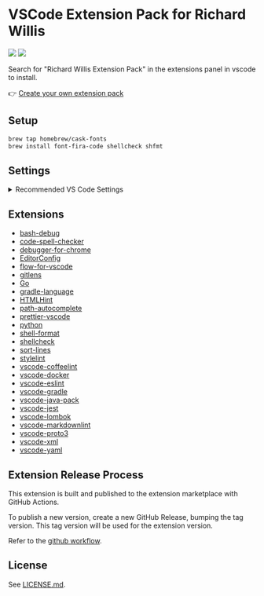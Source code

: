 # VSCode Extension Pack for Richard Willis

<img src="https://github.com/badsyntax/richard-willis-vscode-extension-pack/workflows/Node%20CI/badge.svg" /> <img src="https://img.shields.io/visual-studio-marketplace/i/richardwillis.richard-willis-extension-pack" />

Search for "Richard Willis Extension Pack" in the extensions panel in vscode to install.

👉 [Create your own extension pack](https://code.visualstudio.com/blogs/2017/03/07/extension-pack-roundup)

## Setup

```bash
brew tap homebrew/cask-fonts
brew install font-fira-code shellcheck shfmt
```

## Settings

<details><summary>Recommended VS Code Settings</summary>

```json
{
  "[css]": {
    "editor.defaultFormatter": "esbenp.prettier-vscode"
  },
  "[dockerfile]": {
    "editor.defaultFormatter": "foxundermoon.shell-format"
  },
  "[html]": {
    "editor.defaultFormatter": "esbenp.prettier-vscode"
  },
  "[javascript]": {
    "editor.defaultFormatter": "esbenp.prettier-vscode"
  },
  "[json]": {
    "editor.defaultFormatter": "esbenp.prettier-vscode"
  },
  "[jsonc]": {
    "editor.defaultFormatter": "esbenp.prettier-vscode"
  },
  "[markdown]": {
    "editor.defaultFormatter": "esbenp.prettier-vscode"
  },
  "[scss]": {
    "editor.defaultFormatter": "esbenp.prettier-vscode"
  },
  "[shellscript]": {
    "editor.defaultFormatter": "foxundermoon.shell-format"
  },
  "[typescript]": {
    "editor.defaultFormatter": "esbenp.prettier-vscode"
  },
  "[xml]": {
    "editor.defaultFormatter": "esbenp.prettier-vscode"
  },
  "[yaml]": {
    "editor.defaultFormatter": "esbenp.prettier-vscode"
  },
  "breadcrumbs.enabled": true,
  "cSpell.enabledLanguageIds": [
    "asciidoc",
    "c",
    "cpp",
    "csharp",
    "css",
    "git-commit",
    "go",
    "handlebars",
    "haskell",
    "html",
    "jade",
    "java",
    "javascript",
    "javascriptreact",
    "json",
    "latex",
    "less",
    "markdown",
    "php",
    "plaintext",
    "pug",
    "python",
    "restructuredtext",
    "rust",
    "scala",
    "scss",
    "text",
    "typescript",
    "typescriptreact",
    "yaml",
    "yml"
  ],
  "cSpell.language": "en-GB",
  "editor.cursorBlinking": "smooth",
  "editor.cursorSmoothCaretAnimation": true,
  "editor.detectIndentation": true,
  "editor.fontFamily": "Fira Code, Menlo, Monaco, 'Courier New', monospace",
  "editor.fontLigatures": false,
  "editor.fontSize": 13,
  "editor.formatOnSave": false,
  "editor.insertSpaces": true,
  "editor.renderWhitespace": "all",
  "editor.smoothScrolling": true,
  "editor.suggestSelection": "first",
  "editor.tabSize": 2,
  "eslint.autoFixOnSave": true,
  "explorer.confirmDragAndDrop": false,
  "files.insertFinalNewline": true,
  "files.trimTrailingWhitespace": true,
  "gitlens.codeLens.enabled": false,
  "go.enableCodeLens": {
    "references": false,
    "runtest": true
  },
  "gradle.useCommand": "./gradlew",
  "html.suggest.html5": true,
  "html.validate.scripts": true,
  "html.validate.styles": true,
  "java.configuration.checkProjectSettingsExclusions": false,
  "java.configuration.updateBuildConfiguration": "automatic",
  "java.implementationsCodeLens.enabled": true,
  "java.referencesCodeLens.enabled": true,
  "jest.autoEnable": false,
  "jest.debugCodeLens.showWhenTestStateIn": [
    "fail",
    "unknown",
    "pass"
  ],
  "jest.pathToJest": "npm test --",
  "python.jediEnabled": false,
  "stylelint.config": {
    "ignoreFiles": [
      "**/*.js",
      "**/*.jsx"
    ]
  },
  "telemetry.enableCrashReporter": false,
  "telemetry.enableTelemetry": false,
  "terminal.external.osxExec": "iTerm.app",
  "vsintellicode.modify.editor.suggestSelection": "automaticallyOverrodeDefaultValue",
  "window.zoomLevel": 1,
  "workbench.colorCustomizations": {
    "statusBar.background": "#000000",
    "statusBar.noFolderBackground": "#000000"
  },
  "workbench.settings.enableNaturalLanguageSearch": false,
  "workbench.startupEditor": "newUntitledFile",
  "yaml.customTags": [
    "!Equals sequence",
    "!FindInMap sequence",
    "!GetAtt",
    "!GetAZs",
    "!ImportValue",
    "!Join sequence",
    "!Ref",
    "!Select sequence",
    "!Split sequence",
    "!Sub",
    "!If sequence"
  ]
}
```

</details>

## Extensions

* [bash-debug](https://marketplace.visualstudio.com/items?itemName=rogalmic.bash-debug)
* [code-spell-checker](https://marketplace.visualstudio.com/items?itemName=streetsidesoftware.code-spell-checker)
* [debugger-for-chrome](https://marketplace.visualstudio.com/items?itemName=msjsdiag.debugger-for-chrome)
* [EditorConfig](https://marketplace.visualstudio.com/items?itemName=EditorConfig.EditorConfig)
* [flow-for-vscode](https://marketplace.visualstudio.com/items?itemName=flowtype.flow-for-vscode)
* [gitlens](https://marketplace.visualstudio.com/items?itemName=eamodio.gitlens)
* [Go](https://marketplace.visualstudio.com/items?itemName=ms-vscode.Go)
* [gradle-language](https://marketplace.visualstudio.com/items?itemName=naco-siren.gradle-language)
* [HTMLHint](https://marketplace.visualstudio.com/items?itemName=mkaufman.HTMLHint)
* [path-autocomplete](https://marketplace.visualstudio.com/items?itemName=ionutvmi.path-autocomplete)
* [prettier-vscode](https://marketplace.visualstudio.com/items?itemName=esbenp.prettier-vscode)
* [python](https://marketplace.visualstudio.com/items?itemName=ms-python.python)
* [shell-format](https://marketplace.visualstudio.com/items?itemName=foxundermoon.shell-format)
* [shellcheck](https://marketplace.visualstudio.com/items?itemName=timonwong.shellcheck)
* [sort-lines](https://marketplace.visualstudio.com/items?itemName=Tyriar.sort-lines)
* [stylelint](https://marketplace.visualstudio.com/items?itemName=shinnn.stylelint)
* [vscode-coffeelint](https://marketplace.visualstudio.com/items?itemName=slb235.vscode-coffeelint)
* [vscode-docker](https://marketplace.visualstudio.com/items?itemName=ms-azuretools.vscode-docker)
* [vscode-eslint](https://marketplace.visualstudio.com/items?itemName=dbaeumer.vscode-eslint)
* [vscode-gradle](https://marketplace.visualstudio.com/items?itemName=richardwillis.vscode-gradle)
* [vscode-java-pack](https://marketplace.visualstudio.com/items?itemName=vscjava.vscode-java-pack)
* [vscode-jest](https://marketplace.visualstudio.com/items?itemName=orta.vscode-jest)
* [vscode-lombok](https://marketplace.visualstudio.com/items?itemName=GabrielBB.vscode-lombok)
* [vscode-markdownlint](https://marketplace.visualstudio.com/items?itemName=DavidAnson.vscode-markdownlint)
* [vscode-proto3](https://marketplace.visualstudio.com/items?itemName=zxh404.vscode-proto3)
* [vscode-xml](https://marketplace.visualstudio.com/items?itemName=redhat.vscode-xml)
* [vscode-yaml](https://marketplace.visualstudio.com/items?itemName=redhat.vscode-yaml)


## Extension Release Process

This extension is built and published to the extension marketplace with GitHub Actions.

To publish a new version, create a new GitHub Release, bumping the tag version. This tag version will be used for the extension version.

Refer to the [github workflow](./.github/workflows/nodejs.yml).

## License

See [LICENSE.md](./LICENSE.md).
